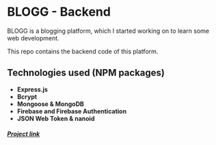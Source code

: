 # BLOGG - Backend

BLOGG is a blogging platform, which I started working on to learn some web development.

This repo contains the backend code of this platform.

## Technologies used (NPM packages)

- **Express.js**
- **Bcrypt**
- **Mongoose & MongoDB**
- **Firebase and Firebase Authentication**
- **JSON Web Token & nanoid**

##### [Project link](https://bloom-blogging.onrender.com)
